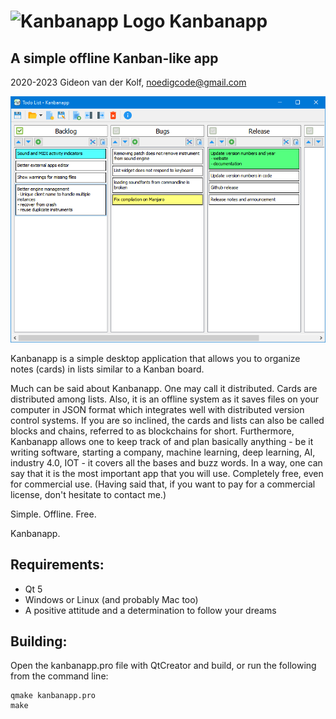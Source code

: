 ![Kanbanapp Logo](res/icons/kanbanapp2.0_64.png)
Kanbanapp
===========
A simple offline Kanban-like app
--------------------------------

2020-2023 Gideon van der Kolf, noedigcode@gmail.com

![Screenshot](res/screenshot.png)

Kanbanapp is a simple desktop application that allows you to organize notes
(cards) in lists similar to a Kanban board.

Much can be said about Kanbanapp. One may call it distributed. Cards are distributed
among lists. Also, it is an offline system as it saves files on your computer in
JSON format which integrates well with distributed version control systems. If you
are so inclined, the cards and lists can also be called blocks and chains, referred
to as blockchains for short. Furthermore, Kanbanapp allows one to keep track of
and plan basically anything - be it writing software, starting a company, machine
learning, deep learning, AI, industry 4.0, IOT - it covers all the bases and buzz
words. In a way, one can say that it is the most important app that you will use.
Completely free, even for commercial use. (Having said that, if you want to pay
for a commercial license, don't hesitate to contact me.)

Simple. Offline. Free.

Kanbanapp.

Requirements:
-------------
* Qt 5
* Windows or Linux (and probably Mac too)
* A positive attitude and a determination to follow your dreams

Building:
---------

Open the kanbanapp.pro file with QtCreator and build, or run the following from the command line:
```
qmake kanbanapp.pro
make
```

